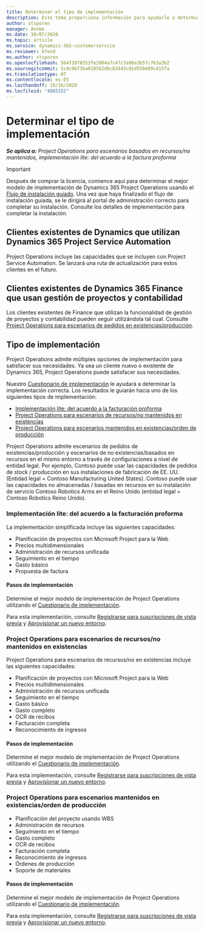 ```yaml
---
title: Determinar el tipo de implementación
description: Este tema proporciona información para ayudarle a determinar el tipo de implementación correcto de las operaciones de proyecto para su empresa.
author: stsporen
manager: Annbe
ms.date: 10/07/2020
ms.topic: article
ms.service: dynamics-365-customerservice
ms.reviewer: kfend
ms.author: stsporen
ms.openlocfilehash: 564f2878553fe3904a7c47c7e80a3b57c763a3b2
ms.sourcegitcommit: 5c4c9bf3ba018562d6cb3443c01d550489c415fa
ms.translationtype: HT
ms.contentlocale: es-ES
ms.lasthandoff: 10/16/2020
ms.locfileid: "4085152"
---
```

# <a name="determine-your-deployment-type"></a>Determinar el tipo de implementación

_**Se aplica a:** Project Operations para escenarios basados en recursos/no mantenidos, implementación lite: del acuerdo a la factura proforma_

> [!IMPORTANT]
> Después de comprar la licencia, comience aquí para determinar el mejor modelo de implementación de Dynamics 365 Project Operations usando el [Flujo de instalación guiado](https://aka.ms/provisionprojectoperations).
> Una vez que haya finalizado el flujo de instalación guiada, se le dirigirá al portal de administración correcto para completar su instalación. Consulte los detalles de implementación para completar la instalación.


## <a name="existing-customers-of-dynamics-using-dynamics-365-project-service-automation"></a>Clientes existentes de Dynamics que utilizan Dynamics 365 Project Service Automation
Project Operations incluye las capacidades que se incluyen con Project Service Automation. Se lanzará una ruta de actualización para estos clientes en el futuro.

## <a name="existing-customers-of-dynamics-365-finance-using-project-management-and-accounting"></a>Clientes existentes de Dynamics 365 Finance que usan gestión de proyectos y contabilidad 

Los clientes existentes de Finance que utilizan la funcionalidad de gestión de proyectos y contabilidad pueden seguir utilizándola tal cual. Consulte [Project Operations para escenarios de pedidos en existencias/producción](#pma).


## <a name="deployment-types"></a>Tipo de implementación
Project Operations admite múltiples opciones de implementación para satisfacer sus necesidades. Ya sea un cliente nuevo o existente de Dynamics 365, Project Operations puede satisfacer sus necesidades.

Nuestro [Cuestionario de implementación](https://aka.ms/provisionprojectoperations) le ayudará a determinar la implementación correcta. Los resultados le guiarán hacia uno de los siguientes tipos de implementación:

- [Implementación lite: del acuerdo a la facturación proforma](#lite)
- [Project Operations para escenarios de recursos/no mantenidos en existencias](#integrated)
- [Project Operations para escenarios mantenidos en existencias/orden de producción](#pma)

Project Operations admite escenarios de pedidos de existencias/producción y escenarios de no existencias/basados en recursos en el mismo entorno a través de configuraciones a nivel de entidad legal. Por ejemplo, Contoso puede usar las capacidades de pedidos de stock / producción en sus instalaciones de fabricación de EE. UU. (Entidad legal = Contoso Manufacturing United States). Contoso puede usar las capacidades no almacenadas / basadas en recursos en su instalación de servicio Contoso Robotics Arms en el Reino Unido (entidad legal = Contoso Robotics Reino Unido).

### <a name="lite-deployment---deal-to-proforma-invoicing"></a><a  name="lite"></a>Implementación lite: del acuerdo a la facturación proforma

La implementación simplificada incluye las siguientes capacidades:

- Planificación de proyectos con Microsoft Project para la Web
- Precios multidimensionales
- Administración de recursos unificada
- Seguimiento en el tiempo
- Gasto básico
- Propuesta de factura

#### <a name="deployment-steps"></a>Pasos de implementación
Determine el mejor modelo de implementación de Project Operations utilizando el [Cuestionario de implementación](https://aka.ms/provisionprojectoperations).

Para esta implementación, consulte [Registrarse para suscripciones de vista previa](lite-preview-subscription-sign-up.md) y [Aprovisionar un nuevo entorno](lite-deployment.md). 


### <a name="project-operations-for-resourcenon-stocked-scenarios"></a><a name="integrated"></a>Project Operations para escenarios de recursos/no mantenidos en existencias
Project Operations para escenarios de recursos/no en existencias incluye las siguientes capacidades:
  
- Planificación de proyectos con Microsoft Project para la Web
- Precios multidimensionales
- Administración de recursos unificada
- Seguimiento en el tiempo
- Gasto básico
- Gasto completo
- OCR de recibos
- Facturación completa
- Reconocimiento de ingresos

#### <a name="deployment-steps"></a>Pasos de implementación
Determine el mejor modelo de implementación de Project Operations utilizando el [Cuestionario de implementación](https://aka.ms/provisionprojectoperations).

Para esta implementación, consulte [Registrarse para suscripciones de vista previa](resource-sign-up-preview-subscription.md) y [Aprovisionar un nuevo entorno](resource-provision-new-environment.md). 


### <a name="project-operations-for-stockedproduction-order-scenarios"></a><a name="pma"></a>Project Operations para escenarios mantenidos en existencias/orden de producción

- Planificación del proyecto usando WBS
- Administración de recursos
- Seguimiento en el tiempo
- Gasto completo
- OCR de recibos
- Facturación completa
- Reconocimiento de ingresos
- Órdenes de producción
- Soporte de materiales

#### <a name="deployment-steps"></a>Pasos de implementación
Determine el mejor modelo de implementación de Project Operations utilizando el [Cuestionario de implementación](https://aka.ms/provisionprojectoperations).

Para esta implementación, consulte [Registrarse para suscripciones de vista previa](https://docs.microsoft.com/dynamics365/fin-ops-core/dev-itpro/dev-tools/sign-up-preview-subscription?toc=/dynamics365/finance/toc.json) y [Aprovisionar un nuevo entorno](https://docs.microsoft.com/dynamics365/fin-ops-core/dev-itpro/deployment/deploy-demo-environment?toc=/dynamics365/finance/toc.json). 

